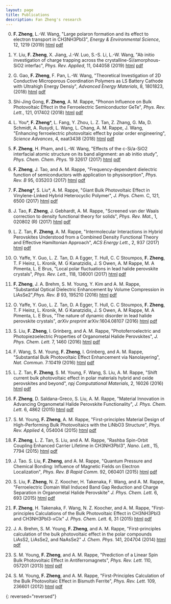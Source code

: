 ```yaml
---
layout: page
title: Publications
description: Fan Zheng's research
---
```


0. **F. Zheng**, L.-W. Wang, "Large polaron formation and its effect to electron transport in CH3NH3PbI3", *Energy & Environmental Science*, 12, 1219 (2019) [html](http://dx.doi.org/10.1039/C8EE03369B) [pdf]()

0. Y. Liu, **F. Zheng**, X. Jiang, J.-W. Luo, S.-S. Li, L.-W. Wang, "Ab initio investigation of charge trapping across the crystalline-Si/amorphous-SiO2 interfac", *Phys. Rev. Applied*, 11, 044058 (2019) [html](http://dx.doi.org/10.1103/PhysRevApplied.11.044058) [pdf]()

0. G. Gao, **F. Zheng**, F. Pan, L.-W. Wang, "Theoretical Investigation of 2D Conductive Microporous Coordination Polymers as LS Battery Cathode with Ultrahigh Energy Densiy", *Advanced Energy Materials*, 8, 1801823, (2018) [html](https://doi.org/10.1002/aenm.201801823) [pdf]()

0. Shi-Jing Gong, **F. Zheng**, A. M. Rappe, "Phonon Influence on Bulk Photovoltaic Effect in the Ferroelectric Semiconductor GeTe", *Phys. Rev. Lett.*, 121, 017402 (2018) [html](http://dx.doi.org/10.1103/PhysRevLett.121.017402) [pdf]()

0. L. You*, **F. Zheng**\*, L. Fang, Y. Zhou, L. Z. Tan, Z. Zhang, G. Ma, D. Schmidt, A. Rusydi, L. Wang, L. Chang, A. M. Rappe, J. Wang, "Enhancing ferroelectric photovoltaic effect by polar order engineering", *Science Advances*, 4, eaat3438 (2018) [html](http://dx.doi.org/10.1126/sciadv.aat3438) [pdf]()

0. **F. Zheng**, H. Pham, and L.-W. Wang, "Effects of the c-Si/a-SiO2 interfacial atomic structure on its band alignment: an ab initio study", *Phys. Chem. Chem. Phys.* 19 32617 (2017) [html](http://dx.doi.org/10.1039/C7CP05879A) [pdf]()

0. **F. Zheng**, J. Tao, and A. M. Rappe, "Frequency-dependent dielectric function of semiconductors with application to physisorption", *Phys. Rev. B* 95, 035203 (2017) [html](http://dx.doi.org/10.1103/PhysRevB.95.035203) [pdf]()

0. **F. Zheng**\*, S. Liu\*, A. M. Rappe, "Giant Bulk Photovoltaic Effect in Vinylene-Linked Hybrid Heterocyclic Polymer", *J. Phys. Chem.* C, 121, 6500 (2017) [html](http://dx.doi.org/10.1021/acs.jpcc.7b00374) [pdf]()

0. J. Tao, **F. Zheng**, J. Gebhardt, A. M. Rappe, "Screened van der Waals correction to density functional theory for solids", *Phys. Rev. Mat.*, 1, 020802 (R) (2017) [html](http://dx.doi.org/10.1103/PhysRevMaterials.1.020802) [pdf]()

0. L. Z. Tan, **F. Zheng**, A. M. Rappe, "Intermolecular Interactions in Hybrid Perovskites Understood from a Combined Density Functional Theory and Effective Hamiltonian Approach", *ACS Energy Lett.*, 2, 937 (2017) [html](http://dx.doi.org/10.1021/acsenergylett.7b00159) [pdf]()

0. O. Yaffe, Y. Guo, L. Z. Tan, D. A Egger, T. Hull, C. C Stoumpos, **F. Zheng**, T. F Heinz, L. Kronik, M. G Kanatzidis, J. S Owen, A. M Rappe, M. A Pimenta, L. E Brus, "Local polar fluctuations in lead halide perovskite crystals", *Phys. Rev. Lett.*, 118, 136001 (2017) [html](http://dx.doi.org/10.1103/PhysRevLett.118.136001) [pdf]()

0. **F. Zheng**, J. A. Brehm, S. M. Young, Y. Kim and A. M. Rappe, "Substantial Optical Dielectric Enhancement by Volume Compression in LiAsSe2",*Phys. Rev. B* 93, 195210 (2016) [html](http://dx.doi.org/10.1103/PhysRevB.93.195210) [pdf]()

0. O. Yaffe, Y. Guo, L. Z. Tan, D. A Egger, T. Hull, C. C Stoumpos, **F. Zheng**, T. F Heinz, L. Kronik, M. G Kanatzidis, J. S Owen, A. M Rappe, M. A Pimenta, L. E Brus, "The nature of dynamic disorder in lead halide perovskite crystals", *arXiv preprint* arXiv:1604.08107 (2016) [html](https://arxiv.org/abs/1604.08107) [pdf]()

0. S. Liu, **F. Zheng**, I. Grinberg, and A. M. Rappe, "Photoferroelectric and Photopiezoelectric Properties of Organometal Halide Perovskites", *J. Phys. Chem. Lett.* 7, 1460 (2016) [html](http://dx.doi.org/10.1021/acs.jpclett.6b00527) [pdf]()

0. F. Wang, S. M. Young, **F. Zheng**, I. Grinberg, and A. M. Rappe, "Substantial Bulk Photovoltaic Effect Enhancement via Nanolayering", *Nat. Commun.* 7:10419 (2016) [html](http://dx.doi.org/10.1038/ncomms10419) [pdf]()

0. L. Z. Tan, **F. Zheng**, S. M. Young, F. Wang, S. Liu, A. M. Rappe, "Shift current bulk photovoltaic effect in polar materials hybrid and oxide perovskites and beyond", *npj Computational Materials*, 2, 16026 (2016) [html](http://dx.doi.org/10.1038/npjcompumats.2016.26) [pdf]()

0. **F. Zheng**, D. Saldana-Greco, S. Liu, A. M. Rappe, "Material Innovation in Advancing Organometal Halide Perovskite Functionality", *J. Phys. Chem. Lett.* 6, 4862 (2015) [html](http://dx.doi.org/10.1021/acs.jpclett.5b01830) [pdf]()

0. S. M. Young, **F. Zheng**, A. M. Rappe, "First-principles Material Design of High-Performing Bulk Photovoltaics with the LiNbO3 Structure", *Phys. Rev. Applied* 4, 054004 (2015) [html](http://dx.doi.org/10.1103/PhysRevApplied.4.054004) [pdf]()

0. **F. Zheng**, L. Z. Tan, S. Liu, and A. M. Rappe, "Rashba Spin-Orbit Coupling Enhanced Carrier Lifetime in CH3NH3PbI3", *Nano. Lett.*, 15, 7794 (2015) [html](http://dx.doi.org/10.1021/acs.nanolett.5b01854) [pdf]()

0. J. Tao. S. Liu, **F. Zheng**, and A. M. Rappe, "Quantum Pressure and Chemical Bonding: Influence of Magnetic Fields on Electron Localization", *Phys. Rev. B Rapid Comm.* 92, 060401 (2015) [html](http://dx.doi.org/10.1103/PhysRevB.92.060401) [pdf]()

0. S. Liu, **F. Zheng**, N. Z. Koocher, H. Takenaka, F. Wang, and A. M. Rappe, "Ferroelectric Domain Wall Induced Band Gap Reduction and Charge Separation in Organometal Halide Perovskite" *J. Phys. Chem. Lett.* 6, 693 (2015) [html](http://dx.doi.org/10.1021/jz502666j) [pdf]()

0. **F. Zheng**, H. Takenaka, F. Wang, N. Z. Koocher, and A. M. Rappe, "First-principles Calculations of the Bulk Photovoltaic Effect in CH3NH3PbI3 and CH3NH3PbI3-xClx" *J. Phys. Chem. Lett.* 6, 31 (2015) [html](http://dx.doi.org/10.1021/jz502109e) [pdf]()

0. J. A. Brehm, S. M. Young, **F. Zheng**, and A. M. Rappe, "First-principles calculation of the bulk photovoltaic effect in the polar compounds LiAsS2, LiAsSe2, and NaAsSe2" *J. Chem. Phys.* 141, 204704 (2014) [html](http://dx.doi.org/10.1063/1.4901433) [pdf]()

0. S. M. Young, **F. Zheng**, and A. M. Rappe, "Prediction of a Linear Spin Bulk Photovoltaic Effect in Antiferromagnets", *Phys. Rev. Lett.* 110, 057201 (2013) [html](http://dx.doi.org/10.1103/PhysRevLett.110.057201) [pdf]()

0. S. M. Young, **F. Zheng**, and A. M. Rappe, "First-Principles Calculation of the Bulk Photovoltaic Effect in Bismuth Ferrite", *Phys. Rev. Lett.* 109, 236601 (2012) [html](http://dx.doi.org/10.1103/PhysRevLett.109.236601) [pdf]()

{: reversed="reversed"}
